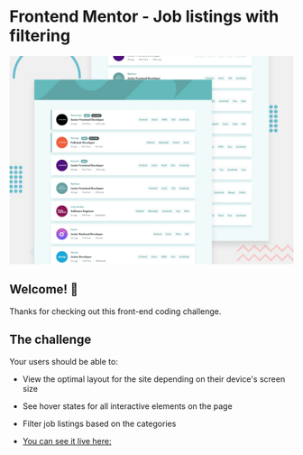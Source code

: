 # Frontend Mentor - Job listings with filtering

![Design preview for the Job listings with filtering coding challenge](./design/desktop-preview.jpg)

## Welcome! 👋

Thanks for checking out this front-end coding challenge.

## The challenge
Your users should be able to:

- View the optimal layout for the site depending on their device's screen size
- See hover states for all interactive elements on the page
- Filter job listings based on the categories

- [You can see it live here:](https://job-list-site.vercel.app/)